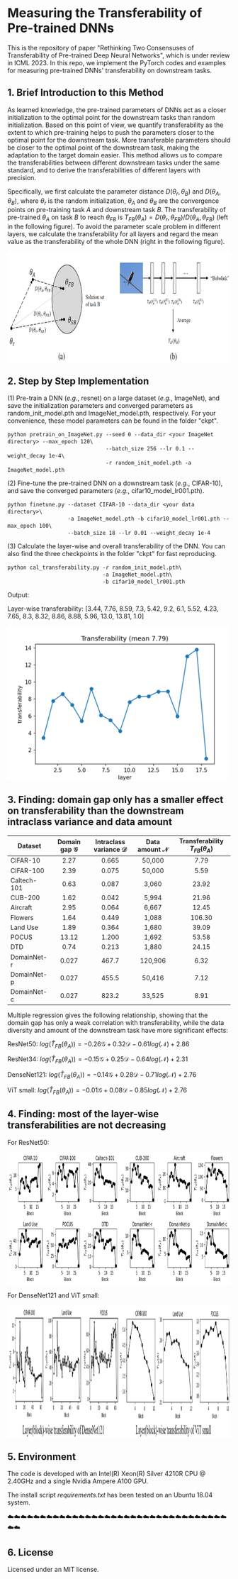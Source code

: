 # Measuring the Transferability of Pre-trained DNNs

This is the repository of paper "Rethinking Two Consensuses of Transferability of Pre-trained Deep Neural Networks", which is under review in ICML 2023.
In this repo, we implement the PyTorch codes and examples for measuring pre-trained DNNs' transferability on downstream tasks.

## 1. Brief Introduction to this Method

As learned knowledge, the pre-trained parameters of DNNs act as a closer initialization to the optimal point for the downstream tasks than random initialization. Based on this point of view, we quantify transferability as the extent to which pre-training helps to push the parameters closer to the optimal point for the downstream task. More transferable parameters should be closer to the optimal point of the downstream task, making the adaptation to the target domain easier. This method allows us to compare the transferabilities between different downstream tasks under the same standard, and to derive the transferabilities of different layers with precision.

Specifically, we first calculate the parameter distance $D(\theta_r, \theta_B)$ and $D(\theta_A, \theta_B)$, where $\theta_r$ is the random initialization, $\theta_A$ and $\theta_B$ are the convergence points on pre-training task $A$ and downstream task $B$. The transferability of pre-trained $\theta_A$ on task $B$ to reach $\theta_{FB}$ is $T_{FB}(\theta_A) = D(\theta_r, \theta_{FB})/D(\theta_A, \theta_{FB})$ (left in the following figure). To avoid the parameter scale problem in different layers, we calculate the transferability for all layers and regard the mean value as the transferability of the whole DNN (right in the following figure).

<img src="Figs/method.png" width = "800" height = "250" alt="Method" align=center />

## 2. Step by Step Implementation

(1) Pre-train a DNN (*e.g.*, resnet) on a large dataset (*e.g.*, ImageNet), and save the initialization parameters and converged parameters as random_init_model.pth and ImageNet_model.pth, respectively. For your convenience, these model parameters can be found in the folder "ckpt".

```
python pretrain_on_ImageNet.py --seed 0 --data_dir <your ImageNet directory> --max_epoch 120\
                               --batch_size 256 --lr 0.1 --weight_decay 1e-4\
                               -r random_init_model.pth -a ImageNet_model.pth
```

(2) Fine-tune the pre-trained DNN on a downstream task (*e.g.*, CIFAR-10), and save the converged parameters (*e.g.*, cifar10_model_lr001.pth).

```
python finetune.py --dataset CIFAR-10 --data_dir <your data directory>\
                   -a ImageNet_model.pth -b cifar10_model_lr001.pth --max_epoch 100\
                   --batch_size 18 --lr 0.01 --weight_decay 1e-4
```

(3) Calculate the layer-wise and overall transferability of the DNN. You can also find the three checkpoints in the folder "ckpt" for fast reproducing.

```
python cal_transferability.py -r random_init_model.pth\
                              -a ImageNet_model.pth\
                              -b cifar10_model_lr001.pth
```

Output: 

Layer-wise transferability:  [3.44, 7.76, 8.59, 7.3, 5.42, 9.2, 6.1, 5.52, 4.23, 7.65, 8.3, 8.32, 8.86, 8.88, 5.96, 13.0, 13.81, 1.0]

<img src="Figs/transferability.png" width = "500" height = "350" alt="Layer-wise transferability" align=center />


## 3. Finding: domain gap only has a smaller effect on transferability than the downstream intraclass variance and data amount

Dataset | Domain gap $\mathcal{G}$ | Intraclass variance $\mathcal{D}$ | Data amount $\mathcal{N}$ | Transferability $T_{FB}(\theta_A)$
---  |:---------:|:---------:|:---------:|:---------:
CIFAR-10 | 2.27 | 0.665 | 50,000 | 7.79 |
CIFAR-100 | 2.39 | 0.075 | 50,000 | 5.59 |
Caltech-101 | 0.63 | 0.087 | 3,060 | 23.92 |
CUB-200 | 1.62 | 0.042 | 5,994 | 21.96 |
Aircraft | 2.95 | 0.064 | 6,667 | 12.45 |
Flowers | 1.64 | 0.449 | 1,088 | 106.30 |
Land Use | 1.89 | 0.364 | 1,680 | 39.09 |
POCUS | 13.12 | 1.200 | 1,692 | 53.58 |
DTD | 0.74 | 0.213 | 1,880 | 24.15 |
DomainNet-r | 0.027 | 467.7 | 120,906 | 6.32 |
DomainNet-p | 0.027 | 455.5 | 50,416 | 7.12 |
DomainNet-c | 0.027 | 823.2 | 33,525 | 8.91 |
           
Multiple regression gives the following relationship, showing that the domain gap has only a weak correlation with transferability, while the data diversity and amount of the downstream task have more significant effects:

ResNet50: 
$log(\hat{T}_{FB}(\theta_A)) =-0.26 \mathcal{G} + 0.32 \mathcal{D} - 0.61 log(\mathcal{N}) + 2.86$

ResNet34: 
$log(\hat{T}_{FB}(\theta_A)) =-0.15 \mathcal{G} + 0.25 \mathcal{D} - 0.64 log(\mathcal{N}) + 2.31$

DenseNet121: 
$log(\hat{T}_{FB}(\theta_A)) =-0.14 \mathcal{G} + 0.28 \mathcal{D} - 0.71 log(\mathcal{N}) + 2.76$

ViT small: 
$log(\hat{T}_{FB}(\theta_A)) =-0.01 \mathcal{G} + 0.08 \mathcal{D} - 0.85 log(\mathcal{N}) + 2.76$


## 4. Finding: most of the layer-wise transferabilities are not decreasing

For ResNet50:

<img src="Figs/layer_wise_transferability.png" width = "1000" height = "300" alt="Layer-wise transferability resnet50" align=center />

For DenseNet121 and ViT small:

<img src="Figs/layer_wise_transferability_densenet_vit.png" width = "1000" height = "300" alt="Layer-wise transferability densenet vit" align=center />

## 5. Environment
The code is developed with an Intel(R) Xeon(R) Silver 4210R CPU @ 2.40GHz and a single Nvidia Ampere A100 GPU.

The install script *requirements.txt* has been tested on an Ubuntu 18.04 system.

:cloud::cloud::cloud::cloud::cloud::cloud::cloud::cloud::cloud::cloud::cloud::cloud::cloud::cloud::cloud::cloud::cloud::cloud::cloud::cloud::cloud::cloud::cloud::cloud::cloud::cloud::cloud::cloud::cloud::cloud::cloud::cloud::cloud::cloud::cloud::cloud:

## 6. License

Licensed under an MIT license.





